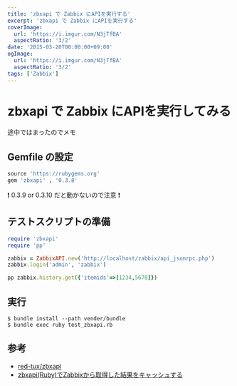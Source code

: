 ```yaml
---
title: 'zbxapi で Zabbix にAPIを実行する'
excerpt: 'zbxapi で Zabbix にAPIを実行する'
coverImage: 
  url: 'https://i.imgur.com/N3jTfBA'
  aspectRatio: '3/2'
date: '2015-03-20T00:00:00+09:00'
ogImage:
  url: 'https://i.imgur.com/N3jTfBA'
  aspectRatio: '3/2'
tags: ['Zabbix']
---
```


# zbxapi で Zabbix にAPIを実行してみる 

途中ではまったのでメモ

## Gemfile の設定

``` ruby
source 'https://rubygems.org'
gem 'zbxapi' , '0.3.8'
```

:exclamation:  0.3.9 or 0.3.10 だと動かないので注意 :exclamation: 

## テストスクリプトの準備

``` ruby
require 'zbxapi'
require 'pp'

zabbix = ZabbixAPI.new('http://localhost/zabbix/api_jsonrpc.php')
zabbix.login('admin', 'zabbix')

pp zabbix.history.get({'itemids'=>[1234,5678]})
```

## 実行

``` shell
$ bundle install --path vender/bundle
$ bundle exec ruby test_zbxapi.rb
```

## 参考

* [red-tux/zbxapi](https://github.com/red-tux/zbxapi)
* [zbxapi(Ruby)でZabbixから取得した結果をキャッシュする](http://qiita.com/bounscale/items/ffb7d8eba3833f1e3cf6)

